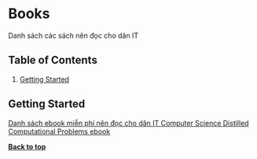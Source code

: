 Books
=====

Danh sách các sách nên đọc cho dân IT



Table of Contents
-----------------

  1. [Getting Started](#Getting-Started)
  

           
           
## Getting Started
[Danh sách ebook miễn phí nên đọc cho dân IT ](https://code4newbie.blogspot.com/2014/09/danh-sach-ebook-mien-phi-rat-nen-oc-cho.html)
[Computer Science Distilled Computational Problems ebook](https://www.amazon.com/Computer-Science-Distilled-Computational-Problems-ebook/dp/B0731JG96F)


**[Back to top](#table-of-contents)**

